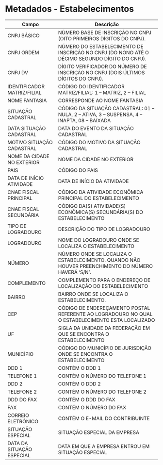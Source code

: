 # Metadados - Estabelecimentos

| Campo                       | Descrição                                                                                   |
|-----------------------------|--------------------------------------------------------------------------------------------|
| CNPJ BÁSICO                 | NÚMERO BASE DE INSCRIÇÃO NO CNPJ (OITO PRIMEIROS DÍGITOS DO CNPJ).                        |
| CNPJ ORDEM                  | NÚMERO DO ESTABELECIMENTO DE INSCRIÇÃO NO CNPJ (DO NONO ATÉ O DÉCIMO SEGUNDO DÍGITO DO CNPJ). |
| CNPJ DV                     | DÍGITO VERIFICADOR DO NÚMERO DE INSCRIÇÃO NO CNPJ (DOIS ÚLTIMOS DÍGITOS DO CNPJ).         |
| IDENTIFICADOR MATRIZ/FILIAL | CÓDIGO DO IDENTIFICADOR MATRIZ/FILIAL: 1 – MATRIZ, 2 – FILIAL                             |
| NOME FANTASIA               | CORRESPONDE AO NOME FANTASIA                                                              |
| SITUAÇÃO CADASTRAL          | CÓDIGO DA SITUAÇÃO CADASTRAL: 01 – NULA, 2 – ATIVA, 3 – SUSPENSA, 4 – INAPTA, 08 – BAIXADA|
| DATA SITUAÇÃO CADASTRAL     | DATA DO EVENTO DA SITUAÇÃO CADASTRAL                                                      |
| MOTIVO SITUAÇÃO CADASTRAL   | CÓDIGO DO MOTIVO DA SITUAÇÃO CADASTRAL                                                    |
| NOME DA CIDADE NO EXTERIOR  | NOME DA CIDADE NO EXTERIOR                                                                |
| PAIS                        | CÓDIGO DO PAIS                                                                            |
| DATA DE INÍCIO ATIVIDADE    | DATA DE INÍCIO DA ATIVIDADE                                                               |
| CNAE FISCAL PRINCIPAL       | CÓDIGO DA ATIVIDADE ECONÔMICA PRINCIPAL DO ESTABELECIMENTO                               |
| CNAE FISCAL SECUNDÁRIA      | CÓDIGO DA(S) ATIVIDADE(S) ECONÔMICA(S) SECUNDÁRIA(S) DO ESTABELECIMENTO                  |
| TIPO DE LOGRADOURO          | DESCRIÇÃO DO TIPO DE LOGRADOURO                                                           |
| LOGRADOURO                  | NOME DO LOGRADOURO ONDE SE LOCALIZA O ESTABELECIMENTO                                     |
| NÚMERO                      | NÚMERO ONDE SE LOCALIZA O ESTABELECIMENTO. QUANDO NÃO HOUVER PREENCHIMENTO DO NÚMERO HAVERÁ ‘S/N’. |
| COMPLEMENTO                 | COMPLEMENTO PARA O ENDEREÇO DE LOCALIZAÇÃO DO ESTABELECIMENTO                             |
| BAIRRO                      | BAIRRO ONDE SE LOCALIZA O ESTABELECIMENTO.                                                |
| CEP                         | CÓDIGO DE ENDEREÇAMENTO POSTAL REFERENTE AO LOGRADOURO NO QUAL O ESTABELECIMENTO ESTA LOCALIZADO |
| UF                          | SIGLA DA UNIDADE DA FEDERAÇÃO EM QUE SE ENCONTRA O ESTABELECIMENTO                        |
| MUNICÍPIO                   | CÓDIGO DO MUNICÍPIO DE JURISDIÇÃO ONDE SE ENCONTRA O ESTABELECIMENTO                     |
| DDD 1                       | CONTÉM O DDD 1                                                                            |
| TELEFONE 1                  | CONTÉM O NÚMERO DO TELEFONE 1                                                             |
| DDD 2                       | CONTÉM O DDD 2                                                                            |
| TELEFONE 2                  | CONTÉM O NÚMERO DO TELEFONE 2                                                             |
| DDD DO FAX                  | CONTÉM O DDD DO FAX                                                                       |
| FAX                         | CONTÉM O NÚMERO DO FAX                                                                    |
| CORREIO ELETRÔNICO          | CONTÉM O E-MAIL DO CONTRIBUINTE                                                           |
| SITUAÇÃO ESPECIAL           | SITUAÇÃO ESPECIAL DA EMPRESA                                                              |
| DATA DA SITUAÇÃO ESPECIAL   | DATA EM QUE A EMPRESA ENTROU EM SITUAÇÃO ESPECIAL                                         |
